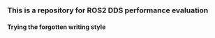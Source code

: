 ### This is a repository for ROS2 DDS performance evaluation

#### Trying the forgotten writing style
